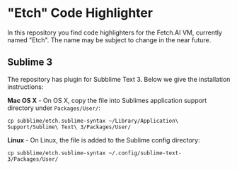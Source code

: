 "Etch" Code Highlighter
=======================
In this repository you find code highlighters for the Fetch.AI VM, currently named 
"Etch". The name may be subject to change in the near future.

Sublime 3
---------
The repository has plugin for Subblime Text 3. Below we give the installation instructions:


**Mac OS X** - On OS X, copy the file into Sublimes application support directory under `Packages/User/`:

```
cp subblime/etch.sublime-syntax ~/Library/Application\ Support/Sublime\ Text\ 3/Packages/User/
```

**Linux** - On Linux, the file is added to the Sublime config directory:

```
cp subblime/etch.sublime-syntax ~/.config/sublime-text-3/Packages/User/
```
